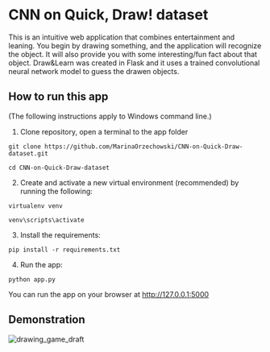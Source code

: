 # CNN on Quick, Draw! dataset

This is an intuitive web application that combines entertainment and leaning. You begin by drawing something, and the application will recognize the object. It will also provide you with some interesting/fun fact about that object.
Draw&Learn was created in Flask and it uses a trained convolutional neural network model to guess the drawen objects. 

## How to run this app
(The following instructions apply to Windows command line.)

1. Clone repository, open a terminal to the app folder

`git clone https://github.com/MarinaOrzechowski/CNN-on-Quick-Draw-dataset.git`

`cd CNN-on-Quick-Draw-dataset`

2. Create and activate a new virtual environment (recommended) by running the following:

`virtualenv venv`

`venv\scripts\activate`

3. Install the requirements:

`pip install -r requirements.txt`

4. Run the app:

`python app.py`

You can run the app on your browser at http://127.0.0.1:5000

## Demonstration
![drawing_game_draft](https://user-images.githubusercontent.com/43459295/81029549-6835af80-8e53-11ea-80b9-4c59a722fdae.gif)
